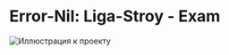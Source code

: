 # Error-Nil: Liga-Stroy - Exam

![Иллюстрация к проекту](https://api.webdmitriev.com/wp-content/uploads/2024/08/liga-stroy-exam-01.jpg)
